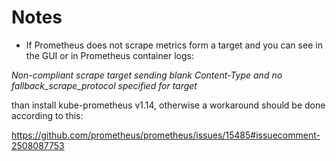 # Notes

- If Prometheus does not scrape metrics form a target and you can see in the GUI or in Prometheus container logs:

_Non-compliant scrape target sending blank Content-Type and no fallback_scrape_protocol specified for target_

than install kube-prometheus v1.14, otherwise a workaround should be done according to this:

https://github.com/prometheus/prometheus/issues/15485#issuecomment-2508087753
